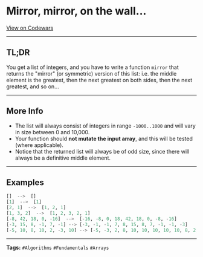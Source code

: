 # Mirror, mirror, on the wall...

[View on Codewars](https://www.codewars.com/kata/5f55ecd770692e001484af7d/python)

---

## TL;DR
You get a list of integers, and you have to write a function `mirror` that returns the "mirror" (or symmetric) version of this list: i.e. the middle element is the greatest, then the next greatest on both sides, then the next greatest, and so on...

---

## More Info
- The list will always consist of integers in range `-1000..1000` and will vary in size between 0 and 10,000.
- Your function should **not mutate the input array**, and this will be tested (where applicable).
- Notice that the returned list will always be of odd size, since there will always be a definitive middle element.

---

## Examples

```python
[]  -->  []
[1]  -->  [1]
[2, 1]  -->  [1, 2, 1]
[1, 3, 2]  -->  [1, 2, 3, 2, 1]
[-8, 42, 18, 0, -16]  -->  [-16, -8, 0, 18, 42, 18, 0, -8, -16]
[-3, 15, 8, -1, 7, -1] --> [-3, -1, -1, 7, 8, 15, 8, 7, -1, -1, -3]
[-5, 10, 8, 10, 2, -3, 10] --> [-5, -3, 2, 8, 10, 10, 10, 10, 10, 8, 2, -3, -5]
```

---

**Tags:** `#Algorithms` `#Fundamentals` `#Arrays`